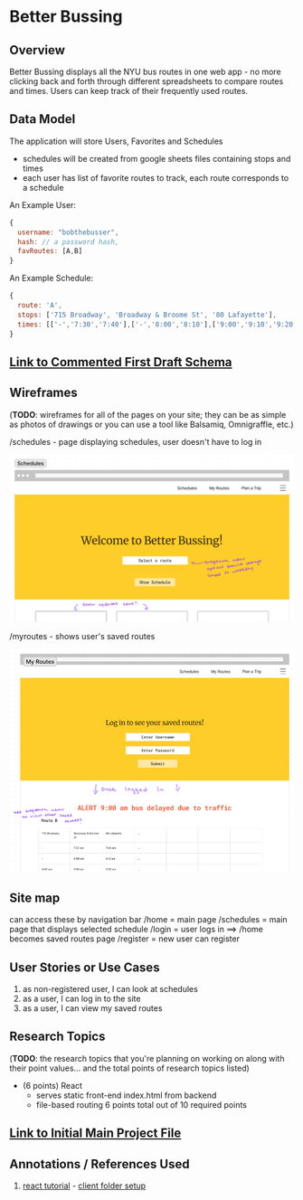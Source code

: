 # Better Bussing

## Overview

Better Bussing displays all the NYU bus routes in one web app - no more clicking back and forth
through different spreadsheets to compare routes and times. Users can keep track of their
frequently used routes.

## Data Model

The application will store Users, Favorites and Schedules

* schedules will be created from google sheets files containing stops and times
* each user has list of favorite routes to track, each route corresponds to a schedule

An Example User:

```javascript
{
  username: "bobthebusser",
  hash: // a password hash,
  favRoutes: [A,B]
}
```

An Example Schedule:

```javascript
{
  route: 'A',
  stops: ['715 Broadway', 'Broadway & Broome St', '80 Lafayette'],
  times: [['-','7:30','7:40'],['-','8:00','8:10'],['9:00','9:10','9:20']], // - means the bus does not stop there on this trip
}
```


## [Link to Commented First Draft Schema](db.mjs) 


## Wireframes

(__TODO__: wireframes for all of the pages on your site; they can be as simple as photos of drawings or you can use a tool like Balsamiq, Omnigraffle, etc.)

/schedules - page displaying schedules, user doesn't have to log in

![schedules](documentation/schedules.png)

/myroutes - shows user's saved routes

![myroutes](documentation/myroutes.png)

## Site map

can access these by navigation bar
/home = main page
/schedules = main page that displays selected schedule
/login = user logs in ==> /home becomes saved routes page
/register = new user can register

## User Stories or Use Cases

1. as non-registered user, I can look at schedules
2. as a user, I can log in to the site
3. as a user, I can view my saved routes

## Research Topics

(__TODO__: the research topics that you're planning on working on along with their point values... and the total points of research topics listed)

* (6 points) React
    * serves static front-end index.html from backend
    * file-based routing
6 points total out of 10 required points 

## [Link to Initial Main Project File](app.mjs) 

## Annotations / References Used

1. [react tutorial](https://www.youtube.com/watch?v=XPC81RWOItI) - [client folder setup](client)
